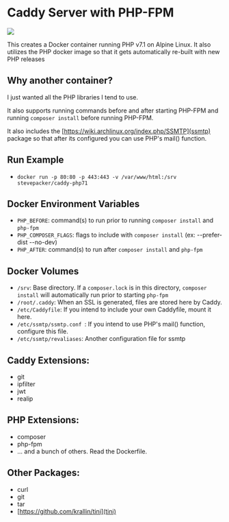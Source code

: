 # Caddy Server with PHP-FPM

[![](https://images.microbadger.com/badges/image/stevepacker/caddy-php71.svg)](https://microbadger.com/images/stevepacker/caddy-php71 "Get your own image badge on microbadger.com")

This creates a Docker container running PHP v7.1 on Alpine Linux.  It also utilizes the PHP docker image so that it gets automatically re-built with new PHP releases

## Why another container?  

I just wanted all the PHP libraries I tend to use.

It also supports running commands before and after starting PHP-FPM and running 
`composer install` before running PHP-FPM.

It also includes the [https://wiki.archlinux.org/index.php/SSMTP](ssmtp) package so that after its configured you can use PHP's mail() function.

## Run Example

- `docker run -p 80:80 -p 443:443 -v /var/www/html:/srv stevepacker/caddy-php71`


## Docker Environment Variables

- `PHP_BEFORE`: command(s) to run prior to running `composer install` and `php-fpm`
- `PHP_COMPOSER_FLAGS`: flags to include with `composer install` (ex: --prefer-dist --no-dev)
- `PHP_AFTER`: command(s) to run after `composer install` and `php-fpm`

## Docker Volumes

- `/srv`: Base directory.  If a `composer.lock` is in this directory, 
    `composer install` will automatically run prior to starting `php-fpm`
- `/root/.caddy`: When an SSL is generated, files are stored here by Caddy.
- `/etc/Caddyfile`: If you intend to include your own Caddyfile, mount it here.
- `/etc/ssmtp/ssmtp.conf `: If you intend to use PHP's mail() function, configure this file.
- `/etc/ssmtp/revaliases`: Another configuration file for ssmtp

## Caddy Extensions:

- git
- ipfilter
- jwt
- realip

## PHP Extensions:

- composer
- php-fpm
- ... and a bunch of others.  Read the Dockerfile.

## Other Packages:

- curl
- git
- tar
- [https://github.com/krallin/tini](tini)
